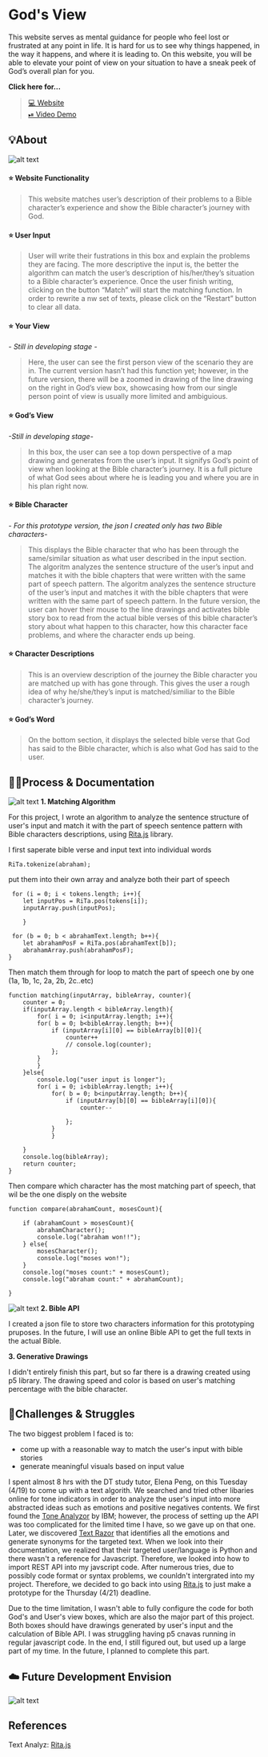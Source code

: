 # God's View
<!-- 1-2 sentence description of assignment. Nice to include a screenshot or .gif of the site in action. -->

This website serves as mental guidance for people who feel lost or frustrated at any point in life. It is hard for us to see why things happened, in the way it happens, and where it is leading to. On this website, you will be able to elevate your point of view on your situation to have a sneak peek of God’s overall plan for you.

**Click here for...**

>[💻 Website](https://junebee66.github.io/GodsView/index.html) </br>
>[⏯ Video Demo](https://youtu.be/WDc8XRFh3TM?si=4iOmcl3K4WsFgH1u)

## **💡About**
![alt text](assets/overview.jpg)
#### **⭐️ Website Functionality**
>This website matches user’s description of their problems to a Bible character’s experience and show the Bible character’s journey with God.

#### **⭐️ User Input**
>User will write their fustrations in this box and explain the problems they are facing. The more descriptive the input is, the better the algorithm can match the user’s description of his/her/they’s situation to a Bible character’s experience. Once the user finish writing, clicking on the button “Match” will start the matching function.  In order to rewrite a nw set of texts, please click on the “Restart” button to clear all data.

#### **⭐️ Your View**
_- Still in developing stage -_

>Here, the user can see the first person view of the scenario they are in. The current version hasn’t had this function yet; however, in the future version, there will be a zoomed in drawing of the line drawing on the right in God’s view box, showcasing how from our single person point of view is usually more limited and ambiguious.

#### **⭐️ God’s View**
_-Still in developing stage-_

>In this box, the user can see a top down perspective of a map drawing and generates from the user’s input. It signifys God’s point of view when looking at the Bible character’s journey. It is a full picture of what God sees about where he is leading you and where you are in his plan right now. 

#### **⭐️ Bible Character**
_- For this prototype version, the json I created only has two Bible characters-_
>This displays the Bible character that who has been through the same/similar situation as what user described in the input section. The algoritm analyzes the sentence structure of the user’s input and matches it with the bible chapters that were written with the same part of speech pattern. The algoritm analyzes the sentence structure of the user’s input and matches it with the bible chapters that were written with the same part of speech pattern. In the future version, the user can hover their mouse to the line drawings and activates bible story box to read from the actual bible verses of this bible character’s story about what happen to this character, how this character face problems, and where the character ends up being.

#### **⭐️ Character Descriptions**
>This is an overview description of the journey the Bible character you are matched up with has gone through. This gives the user a rough idea of why he/she/they’s input is matched/similiar to the Bible character’s journey.

#### **⭐️ God’s Word**
>On the bottom section, it displays the selected bible verse that God has said to the Bible character, which is also what God has said to the user.


## **✍🏻Process & Documentation**
![alt text](assets/progress/console.png)
**1. Matching Algorithm**

For this project, I wrote an algorithm to analyze the sentence structure of user's input and match it with the part of speech sentence pattern with Bible characters descriptions, using [Rita.js](https://rednoise.org/rita/) library. 

I first saperate bible verse and input text into individual words

    
    RiTa.tokenize(abraham);

put them into their own array and analyze both their part of speech

     for (i = 0; i < tokens.length; i++){
        let inputPos = RiTa.pos(tokens[i]);
        inputArray.push(inputPos);

        }
     
     for (b = 0; b < abrahamText.length; b++){
        let abrahamPosF = RiTa.pos(abrahamText[b]);
        abrahamArray.push(abrahamPosF);
    }


Then match them through for loop to match the part of speech one by one (1a, 1b, 1c, 2a, 2b, 2c..etc)

    function matching(inputArray, bibleArray, counter){   
        counter = 0;
        if(inputArray.length < bibleArray.length){
            for( i = 0; i<inputArray.length; i++){
            for( b = 0; b<bibleArray.length; b++){
                if (inputArray[i][0] == bibleArray[b][0]){
                    counter++
                    // console.log(counter);
                };
            }
            }
        }else{
            console.log("user input is longer");
            for( i = 0; i<bibleArray.length; i++){
                for( b = 0; b<inputArray.length; b++){
                    if (inputArray[b][0] == bibleArray[i][0]){
                        counter--

                    };
                }
                }

        }
        console.log(bibleArray);
        return counter;
    }


Then compare which character has the most matching part of speech, that wil be the one disply on the website

    function compare(abrahamCount, mosesCount){

        if (abrahamCount > mosesCount){
            abrahamCharacter();
            console.log("abraham won!!");
        } else{
            mosesCharacter();
            console.log("moses won!");
        }
        console.log("moses count:" + mosesCount);
        console.log("abraham count:" + abrahamCount);

    }
    



![alt text](assets/progress/console_more.png)
**2. Bible API**

I created a json file to store two characters information for this prototyping pruposes. In the future, I will use an online Bible API to get the full texts in the actual Bible.


**3. Generative Drawings**

I didn't entirely finish this part, but so far there is a drawing created using p5 library. The drawing speed and color is based on user's matching percentage with the bible character.



## **🛑Challenges & Struggles**
<!-- What challenges and struggles did you face? -->
The two biggest problem I faced is to: 

- come up with a reasonable way to match the user's input with bible stories
- generate meaningful visuals based on input value

I spent almost 8 hrs with the DT study tutor, Elena Peng, on this Tuesday (4/19) to come up with a text algorith. We searched and tried other libaries online for tone indicators in order to analyze the user's input into more abstracted ideas such as emotions and positive negatives contents. We first found the [Tone Analyzor](https://tone-analyzer-demo.ng.bluemix.net/) by IBM; however, the process of setting up the API was too complicated for the limited time I have, so we gave up on that one. Later, we discovered [Text Razor](https://www.textrazor.com/docs/rest) that identifies all the emotions and generate synonyms for the targeted text. When we look into their documentation, we realized that their targeted user/language is Python and there wasn't a reference for Javascript. Therefore, we looked into how to import REST API into my javscript code. After numerous tries, due to possibly code format or syntax problems, we counldn't intergrated into my project. Therefore, we decided to go back into using [Rita.js](https://rednoise.org/rita/) to just make a prototype for the Thursday (4/21) deadline.

Due to the time limitation, I wasn't able to fully configure the code for both God's and User's view boxes, which are also the major part of this project. Both boxes should have drawings generated by user's input and the calculation of Bible API. I was struggling having p5 cnavas running in regular javascript code. In the end, I still figured out, but used up a large part of my time. In the future, I planned to complete this part.

## **☁️ Future Development Envision**
![alt text](assets/future.jpg)

## **References**
<!-- Credit resources appropriately -->
Text Analyz: [Rita.js](https://rednoise.org/rita/)

